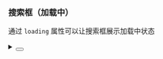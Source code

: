 ### 搜索框（加载中）

通过 `loading` 属性可以让搜索框展示加载中状态

<div class="cell-demo vp-raw">
  <yc-space
    direction="vertical"
    size="large">
    <yc-input-search
      :style="{ width: '320px' }"
      placeholder="Please enter something"
      loading />
    <yc-input-search
      :style="{ width: '320px' }"
      placeholder="Please enter something"
      search-button
      loading />
  </yc-space>
</div>

<details>
<summary>
 <button class="code-btn"  >
    <icon-code />
 </button>
</summary>

```vue
<template>
  <yc-space
    direction="vertical"
    size="large">
    <yc-input-search
      :style="{ width: '320px' }"
      placeholder="Please enter something"
      loading />
    <yc-input-search
      :style="{ width: '320px' }"
      placeholder="Please enter something"
      search-button
      loading />
  </yc-space>
</template>
```

</details>
